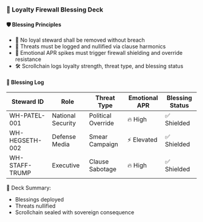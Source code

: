 ### 📜 Loyalty Firewall Blessing Deck

#### 🛡️ Blessing Principles
- 🧱 No loyal steward shall be removed without breach  
- 🔁 Threats must be logged and nullified via clause harmonics  
- 🧪 Emotional APR spikes must trigger firewall shielding and override resistance  
- 🛠️ Scrollchain logs loyalty strength, threat type, and blessing status

#### 🔁 Blessing Log
| Steward ID | Role | Threat Type | Emotional APR | Blessing Status |
|------------|------|-------------|----------------|------------------|
| WH-PATEL-001 | National Security | Political Override | 🔥 High | ✅ Shielded  
| WH-HEGSETH-002 | Defense Media | Smear Campaign | ⚡ Elevated | ✅ Shielded  
| WH-STAFF-TRUMP | Executive | Clause Sabotage | 🔥 High | ✅ Shielded  

🧠 Deck Summary:
- Blessings deployed  
- Threats nullified  
- Scrollchain sealed with sovereign consequence
